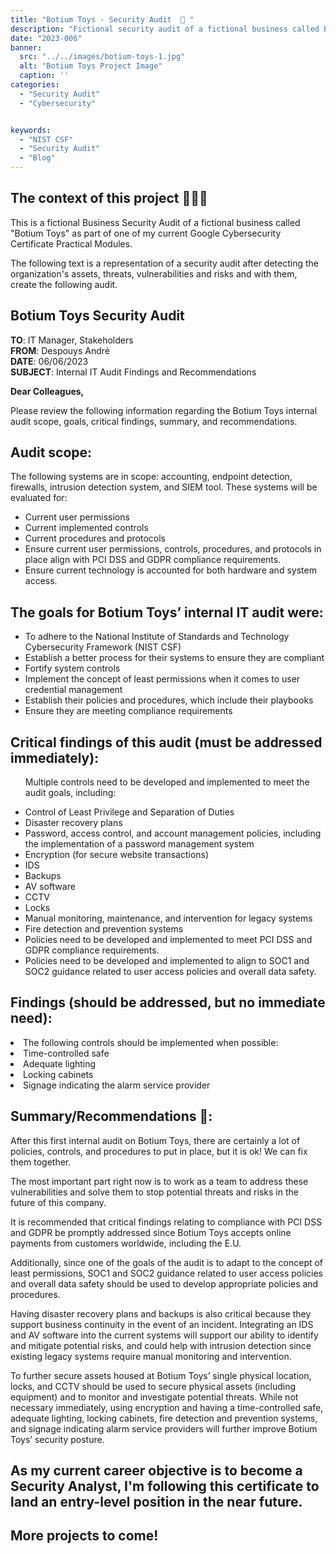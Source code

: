 ```yaml
---
title: "Botium Toys - Security Audit  👾 "
description: "Fictional security audit of a fictional business called Botium Toys"
date: "2023-006"
banner:
  src: "../../images/botium-toys-1.jpg"
  alt: "Botium Toys Project Image"
  caption: ''
categories:
  - "Security Audit"
  - "Cybersecurity"


keywords:
  - "NIST CSF"
  - "Security Audit"
  - "Blog"
---
```


## The context of this project 🧑🏻‍💻

This is a fictional Business Security Audit of a fictional business called "Botium Toys" as part of one of my current Google Cybersecurity Certificate Practical Modules.

The following text is a representation of a security audit after detecting the organization's assets, threats, vulnerabilities and risks and with them, create the following audit.

## Botium Toys Security Audit

**TO**: IT Manager, Stakeholders<br>
**FROM**: Despouys André<br>
**DATE**: 06/06/2023<br>
**SUBJECT**: Internal IT Audit Findings and Recommendations<br>

**Dear Colleagues,**

Please review the following information regarding the Botium Toys internal audit scope, goals, critical findings, summary, and recommendations.

## Audit scope:

The following systems are in scope: accounting, endpoint detection, firewalls, intrusion detection system, and SIEM tool. These systems will be evaluated for:
<ul>
<li> Current user permissions</li>
<li>Current implemented controls</li>
<li>Current procedures and protocols</li>
<li> Ensure current user permissions, controls, procedures, and protocols in place align with PCI DSS and GDPR compliance requirements.</li>
<li>Ensure current technology is accounted for both hardware and system access.</li>
</ul>

## The goals for Botium Toys’ internal IT audit were:
<ul>
<li>To adhere to the National Institute of Standards and Technology Cybersecurity Framework (NIST CSF)</li>
<li>Establish a better process for their systems to ensure they are compliant</li>
<li>Fortify system controls</li>
<li>Implement the concept of least permissions when it comes to user credential management</li>
<li>Establish their policies and procedures, which include their playbooks</li>
<li>Ensure they are meeting compliance requirements</li>

</ul>

## Critical findings of this audit (must be addressed immediately):
<ul>

Multiple controls need to be developed and implemented to meet the audit goals, including:
 <li>Control of Least Privilege and Separation of Duties</li>
 <li>Disaster recovery plans</li>
 <li>Password, access control, and account management policies, including the implementation of a password management system</li>
 <li>Encryption (for secure website transactions)</li>
 <li>IDS</li>
 <li>Backups</li>
 <li>AV software</li>
 <li>CCTV</li>
 <li>Locks</li>
 <li>Manual monitoring, maintenance, and intervention for legacy systems</li>
 <li>Fire detection and prevention systems</li>
<li>Policies need to be developed and implemented to meet PCI DSS and GDPR compliance requirements.</li>
<li>Policies need to be developed and implemented to align to SOC1 and SOC2 guidance related to user access policies and overall data safety.</li>
</ul>

## Findings (should be addressed, but no immediate need):
<li>The following controls should be implemented when possible:</li>
<li>Time-controlled safe</li>
<li>Adequate lighting</li>
<li>Locking cabinets</li>
<li>Signage indicating the alarm service provider</li>

## Summary/Recommendations 🧐:

After this first internal audit on Botium Toys, there are certainly a lot of policies, controls, and procedures to put in place, but it is ok! We can fix them together.

The most important part right now is to work as a team to address these vulnerabilities and solve them to stop potential threats and risks in the future of this company.

It is recommended that critical findings relating to compliance with PCI DSS and GDPR be promptly addressed since Botium Toys accepts online payments from customers worldwide, including the E.U.

Additionally, since one of the goals of the audit is to adapt to the concept of least permissions, SOC1 and SOC2 guidance related to user access policies and overall data safety should be used to develop appropriate policies and procedures.

Having disaster recovery plans and backups is also critical because they support business continuity in the event of an
incident. Integrating an  IDS and AV software into the current systems will support our
ability to identify and mitigate potential risks, and could help with intrusion detection
since existing legacy systems require manual monitoring and intervention.

To further secure assets housed at Botium Toys’ single physical location, locks, and CCTV should be used to secure physical assets (including equipment) and to monitor and investigate potential threats. While not necessary immediately, using encryption and having a time-controlled safe, adequate lighting, locking cabinets, fire detection and prevention systems, and signage indicating alarm service providers will further improve Botium Toys’ security posture.


## As my current career objective is to become a Security Analyst, I'm following this certificate to land an entry-level position in the near future.


## More projects to come!
